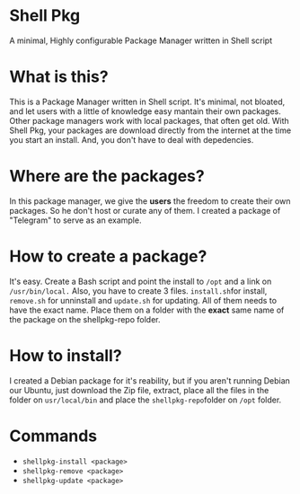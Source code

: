 # Shell Pkg
A minimal, Highly configurable Package Manager written in Shell script

# What is this?
This is a Package Manager written in Shell script. It's minimal, not bloated, and let users with a little of knowledge easy mantain their own packages.
Other package managers work with local packages, that often get old. With Shell Pkg, your packages are download directly from the internet at the time
you start an install. And, you don't have to deal with depedencies.

# Where are the packages?
In this package manager, we give the **users** the freedom to create their own packages. So he don't host or curate any of them. I created a package of "Telegram" to serve as an example.

# How to create a package?
It's easy. Create a Bash script and point the install to ```/opt``` and a link on ```/usr/bin/local.```
Also, you have to create 3 files. ```install.sh```for install, ```remove.sh``` for unninstall and ```update.sh``` for updating. All of them needs
to have the exact name. Place them on a folder with the **exact** same name of the package on the shellpkg-repo folder. 

# How to install?
I created a Debian package for it's reability, but if you aren't running Debian our Ubuntu, just download the Zip file, extract, place all the files in the folder
on ```usr/local/bin``` and place the ```shellpkg-repo```folder on ```/opt``` folder.

# Commands

- ```shellpkg-install <package>```
- ```shellpkg-remove <package>```
- ```shellpkg-update <package>``` 
